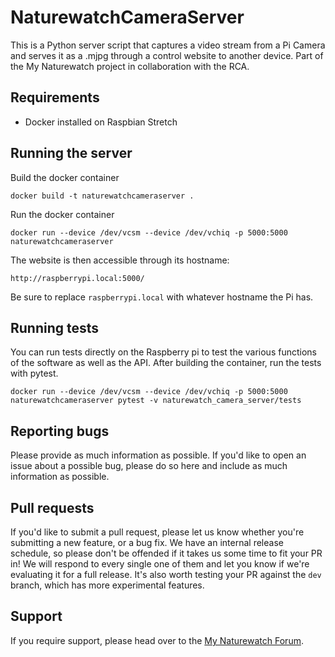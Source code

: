 # NaturewatchCameraServer

This is a Python server script that captures a video stream from a Pi Camera and serves it as a .mjpg through a control website to another device. Part of the My Naturewatch project in collaboration with the RCA.

## Requirements

- Docker installed on Raspbian Stretch

## Running the server

Build the docker container

    docker build -t naturewatchcameraserver .
    
    
Run the docker container

    docker run --device /dev/vcsm --device /dev/vchiq -p 5000:5000 naturewatchcameraserver

The website is then accessible through its hostname:

	http://raspberrypi.local:5000/
	
Be sure to replace `raspberrypi.local` with whatever hostname the Pi has.

## Running tests

You can run tests directly on the Raspberry pi to test the various functions of the
software as well as the API. After building the container, run the tests with pytest.

    docker run --device /dev/vcsm --device /dev/vchiq -p 5000:5000 naturewatchcameraserver pytest -v naturewatch_camera_server/tests

## Reporting bugs

Please provide as much information as possible. If you'd like to open an issue about a 
possible bug, please do so here and include as much information as possible. 

## Pull requests

If you'd like to submit a pull request, please let us know whether you're submitting a
new feature, or a bug fix. We have an internal release schedule, so please don't be
offended if it takes us some time to fit your PR in! We will respond to every single 
one of them and let you know if we're evaluating it for a full release. It's also worth 
testing your PR against the `dev` branch, which has more experimental features.

## Support

If you require support, please head over to the [My Naturewatch Forum](https://mynaturewatch.net/forum).

